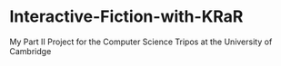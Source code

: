 # Interactive-Fiction-with-KRaR
My Part II Project for the Computer Science Tripos at the University of Cambridge
